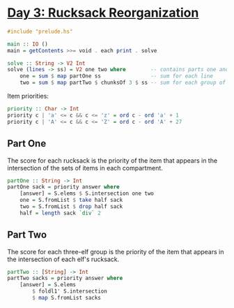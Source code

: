 # [Day 3: Rucksack Reorganization](https://adventofcode.com/2022/day/3)

```haskell
#include "prelude.hs"

main :: IO ()
main = getContents >>= void . each print . solve

solve :: String -> V2 Int
solve (lines -> ss) = V2 one two where        -- contains parts one and two
    one = sum $ map partOne ss                -- sum for each line
    two = sum $ map partTwo $ chunksOf 3 $ ss -- sum for each group of three
```

Item priorities:

```haskell
priority :: Char -> Int
priority c | 'a' <= c && c <= 'z' = ord c - ord 'a' + 1
priority c | 'A' <= c && c <= 'Z' = ord c - ord 'A' + 27
```

## Part One

The score for each rucksack is the priority of the item that appears in the
intersection of the sets of items in each compartment.

```haskell
partOne :: String -> Int
partOne sack = priority answer where
    [answer] = S.elems $ S.intersection one two
    one = S.fromList $ take half sack
    two = S.fromList $ drop half sack
    half = length sack `div` 2
```

## Part Two

The score for each three-elf group is the priority of the item that appears
in the intersection of each elf's rucksack.

```haskell
partTwo :: [String] -> Int
partTwo sacks = priority answer where
    [answer] = S.elems
        $ foldl1' S.intersection 
        $ map S.fromList sacks
